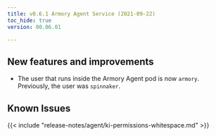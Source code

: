 ```yaml
---
title: v0.6.1 Armory Agent Service (2021-09-22)
toc_hide: true
version: 00.06.01

---
```


## New features and improvements

* The user that runs inside the Armory Agent pod is now `armory`. Previously, the user was `spinnaker`.

## Known Issues

{{< include "release-notes/agent/ki-permissions-whitespace.md" >}}
